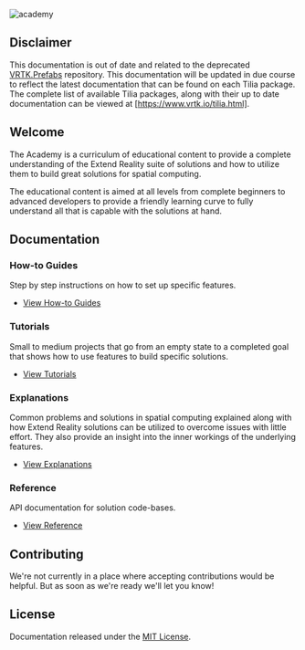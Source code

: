 ![academy](https://user-images.githubusercontent.com/1029673/66832578-1a5a6800-ef52-11e9-9120-a8aea2361e5e.png)

## Disclaimer

This documentation is out of date and related to the deprecated [VRTK.Prefabs] repository. This documentation will be updated in due course to reflect the latest documentation that can be found on each Tilia package. The complete list of available Tilia packages, along with their up to date documentation can be viewed at [https://www.vrtk.io/tilia.html].

## Welcome

The Academy is a curriculum of educational content to provide a complete understanding of the Extend Reality suite of solutions and how to utilize them to build great solutions for spatial computing.

The educational content is aimed at all levels from complete beginners to advanced developers to provide a friendly learning curve to fully understand all that is capable with the solutions at hand.

## Documentation

### How-to Guides

Step by step instructions on how to set up specific features.

* [View How-to Guides](Documentation/HowToGuides/README.md)

### Tutorials

Small to medium projects that go from an empty state to a completed goal that shows how to use features to build specific solutions.

* [View Tutorials](Documentation/Tutorials/README.md)

### Explanations

Common problems and solutions in spatial computing explained along with how Extend Reality solutions can be utilized to overcome issues with little effort. They also provide an insight into the inner workings of the underlying features.

* [View Explanations](Documentation/Explanations/README.md)

### Reference

API documentation for solution code-bases.

* [View Reference](Documentation/Reference/README.md)

## Contributing

We're not currently in a place where accepting contributions would be helpful. But as soon as we're ready we'll let you know!

## License

Documentation released under the [MIT License].

[MIT License]: LICENSE.md
[VRTK.Prefabs]: https://github.com/ExtendRealityLtd/VRTK.Prefabs
[https://www.vrtk.io/tilia.html]: https://www.vrtk.io/tilia.html
